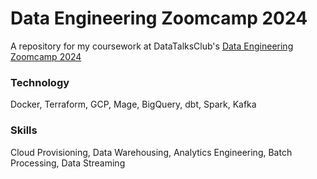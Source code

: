 # Data Engineering Zoomcamp 2024

A repository for my coursework at DataTalksClub's [Data Engineering Zoomcamp 2024](https://github.com/DataTalksClub/data-engineering-zoomcamp)

### Technology
Docker, Terraform, GCP, Mage, BigQuery, dbt, Spark, Kafka

### Skills
Cloud Provisioning, Data Warehousing, Analytics Engineering, Batch Processing, Data Streaming